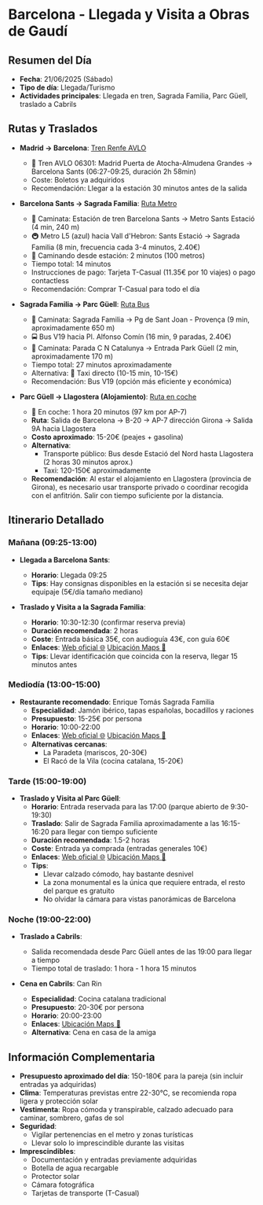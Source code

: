 # Barcelona - Llegada y Visita a Obras de Gaudí

## Resumen del Día
* **Fecha**: 21/06/2025 (Sábado)
* **Tipo de día**: Llegada/Turismo
* **Actividades principales**: Llegada en tren, Sagrada Familia, Parc Güell, traslado a Cabrils

## Rutas y Traslados
* **Madrid → Barcelona**: [Tren Renfe AVLO](https://www.renfe.com)
  * 🚄 Tren AVLO 06301: Madrid Puerta de Atocha-Almudena Grandes → Barcelona Sants (06:27-09:25, duración 2h 58min)
  * Coste: Boletos ya adquiridos
  * Recomendación: Llegar a la estación 30 minutos antes de la salida

* **Barcelona Sants → Sagrada Familia**: [Ruta Metro](https://www.google.com/maps/dir/?api=1&origin=Barcelona+Sants&destination=Sagrada+Familia+Barcelona&travelmode=transit)
  * 🚶 Caminata: Estación de tren Barcelona Sants → Metro Sants Estació (4 min, 240 m)
  * 🚇 Metro L5 (azul) hacia Vall d'Hebron: Sants Estació → Sagrada Familia (8 min, frecuencia cada 3-4 minutos, 2.40€)
  * 🚶 Caminando desde estación: 2 minutos (100 metros)
  * Tiempo total: 14 minutos
  * Instrucciones de pago: Tarjeta T-Casual (11.35€ por 10 viajes) o pago contactless
  * Recomendación: Comprar T-Casual para todo el día

* **Sagrada Familia → Parc Güell**: [Ruta Bus](https://www.google.com/maps/dir/?api=1&origin=Sagrada+Familia+Barcelona&destination=Park+G%C3%BCell&travelmode=transit)
  * 🚶 Caminata: Sagrada Familia → Pg de Sant Joan - Provença (9 min, aproximadamente 650 m)
  * 🚍 Bus V19 hacia Pl. Alfonso Comín (16 min, 9 paradas, 2.40€)
  * 🚶 Caminata: Parada C N Catalunya → Entrada Park Güell (2 min, aproximadamente 170 m)
  * Tiempo total: 27 minutos aproximadamente
  * Alternativa: 🚕 Taxi directo (10-15 min, 10-15€)
  * Recomendación: Bus V19 (opción más eficiente y económica)

* **Parc Güell → Llagostera (Alojamiento)**: [Ruta en coche](https://www.google.com/maps/dir/?api=1&origin=Parc+Guell+Barcelona&destination=Carrer+Sant+Feliu,+28,+17240+Llagostera,+Girona&travelmode=driving)
  * 🚕 En coche: 1 hora 20 minutos (97 km por AP-7)
  * **Ruta**: Salida de Barcelona → B-20 → AP-7 dirección Girona → Salida 9A hacia Llagostera
  * **Costo aproximado**: 15-20€ (peajes + gasolina)
  * **Alternativa**: 
    * Transporte público: Bus desde Estació del Nord hasta Llagostera (2 horas 30 minutos aprox.)
    * Taxi: 120-150€ aproximadamente
  * **Recomendación**: Al estar el alojamiento en Llagostera (provincia de Girona), es necesario usar transporte privado o coordinar recogida con el anfitrión. Salir con tiempo suficiente por la distancia.

## Itinerario Detallado
### Mañana (09:25-13:00)
* **Llegada a Barcelona Sants**: 
  * **Horario**: Llegada 09:25
  * **Tips**: Hay consignas disponibles en la estación si se necesita dejar equipaje (5€/día tamaño mediano)

* **Traslado y Visita a la Sagrada Familia**:
  * **Horario**: 10:30-12:30 (confirmar reserva previa)
  * **Duración recomendada**: 2 horas
  * **Coste**: Entrada básica 35€, con audioguía 43€, con guía 60€
  * **Enlaces**: [Web oficial 🌐](https://sagradafamilia.org) [Ubicación Maps 📍](https://www.google.com/maps/dir/?api=1&destination=Sagrada+Familia+Barcelona&travelmode=walking)
  * **Tips**: Llevar identificación que coincida con la reserva, llegar 15 minutos antes

### Mediodía (13:00-15:00)
* **Restaurante recomendado**: Enrique Tomás Sagrada Familia
  * **Especialidad**: Jamón ibérico, tapas españolas, bocadillos y raciones
  * **Presupuesto**: 15-25€ por persona
  * **Horario**: 10:00-22:00
  * **Enlaces**: [Web oficial 🌐](https://enriquetomas.com) [Ubicación Maps 📍](https://www.google.com/maps/dir/?api=1&destination=Enrique+Tomas+Sagrada+Familia+Barcelona&travelmode=walking)
  * **Alternativas cercanas**: 
    * La Paradeta (mariscos, 20-30€)
    * El Racó de la Vila (cocina catalana, 15-20€)

### Tarde (15:00-19:00)
* **Traslado y Visita al Parc Güell**:
  * **Horario**: Entrada reservada para las 17:00 (parque abierto de 9:30-19:30)
  * **Traslado**: Salir de Sagrada Familia aproximadamente a las 16:15-16:20 para llegar con tiempo suficiente
  * **Duración recomendada**: 1.5-2 horas
  * **Coste**: Entrada ya comprada (entradas generales 10€)
  * **Enlaces**: [Web oficial 🌐](https://parkguell.barcelona) [Ubicación Maps 📍](https://www.google.com/maps/dir/?api=1&destination=Park+Guell+Barcelona&travelmode=walking)
  * **Tips**: 
    * Llevar calzado cómodo, hay bastante desnivel
    * La zona monumental es la única que requiere entrada, el resto del parque es gratuito
    * No olvidar la cámara para vistas panorámicas de Barcelona

### Noche (19:00-22:00)
* **Traslado a Cabrils**:
  * Salida recomendada desde Parc Güell antes de las 19:00 para llegar a tiempo
  * Tiempo total de traslado: 1 hora - 1 hora 15 minutos

* **Cena en Cabrils**: Can Rin
  * **Especialidad**: Cocina catalana tradicional
  * **Presupuesto**: 20-30€ por persona
  * **Horario**: 20:00-23:00
  * **Enlaces**: [Ubicación Maps 📍](https://www.google.com/maps/dir/?api=1&destination=Can+Rin+Cabrils+Barcelona&travelmode=walking)
  * **Alternativa**: Cena en casa de la amiga

## Información Complementaria
* **Presupuesto aproximado del día**: 150-180€ para la pareja (sin incluir entradas ya adquiridas)
* **Clima**: Temperaturas previstas entre 22-30°C, se recomienda ropa ligera y protección solar
* **Vestimenta**: Ropa cómoda y transpirable, calzado adecuado para caminar, sombrero, gafas de sol
* **Seguridad**: 
  * Vigilar pertenencias en el metro y zonas turísticas
  * Llevar solo lo imprescindible durante las visitas
* **Imprescindibles**:
  * Documentación y entradas previamente adquiridas
  * Botella de agua recargable
  * Protector solar
  * Cámara fotográfica
  * Tarjetas de transporte (T-Casual)
